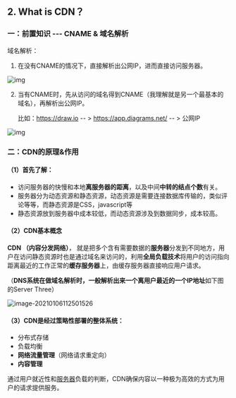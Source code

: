 ## 2. What is CDN？

### 一：前置知识 --- CNAME & 域名解析

域名解析：

1. 在没有CNAME的情况下，直接解析出公网IP，进而直接访问服务器。

![img](https://littlefisher.oss-cn-beijing.aliyuncs.com/images/aHR0cHM6Ly9tbWJpei5xcGljLmNuL21tYml6X3BuZy9aZzkzaWFwWWljNTVFQWliZG9uaWJmNlRjUXozTHFXaWNSRVBkaHFaWFlNTzJETlM5T2gwV21VR2dSd2NDOExMWk1SNjBkQVRDT1ZGbWVraWFDaWJEMmZLcFdRMGcvNjQw)

2. 当有CNAME时，先从访问的域名得到CNAME（我理解就是另一个最基本的域名），再解析出公网IP。

   比如：https://draw.io -- > https://app.diagrams.net/ -- > 公网IP

![img](https://littlefisher.oss-cn-beijing.aliyuncs.com/images/aHR0cHM6Ly9tbWJpei5xcGljLmNuL21tYml6X3BuZy9aZzkzaWFwWWljNTVFQWliZG9uaWJmNlRjUXozTHFXaWNSRVBkMDEwa29KUERENDFrRWlhcGJFMlFRT1ZzWkE1MDd3RHJNZTFQeUVQRXN1SlliYUFmUmxsaWF5aGcvNjQw)

### 二：CDN的原理&作用

#### （1）首先了解：

- 访问服务器的快慢和本地**离服务器的距离**，以及中间**中转的结点个数**有关。
- 服务器分为动态资源和静态资源，动态资源是需要连接数据库传输的，类似评论等等，而静态资源是CSS，javascript等
- 静态资源放到服务器中成本较低，而动态资源涉及到数据同步，成本较高。

#### （2）CDN基本概念

**CDN （内容分发网络）**， 就是把多个含有需要数据的**服务器**分发到不同地方，用户在访问静态资源时也是通过域名来访问的，利用**全局负载技术**将用户的访问指向距离最近的工作正常的**缓存服务器**上，由缓存服务器直接响应用户请求。

（**DNS系统在做域名解析时，一般解析出来一个离用户最近的一个IP地址**如下图的Server Three）

![image-20210106112501526](https://littlefisher.oss-cn-beijing.aliyuncs.com/images/image-20210106112501526.png)

#### （3）CDN是经过策略性部署的整体系统：

- 分布式存储
- 负载均衡
- **网络流量管理**（网络请求重定向）
- **内容管理**

通过用户就近性和[服务器](https://baike.baidu.com/item/服务器)负载的判断，CDN确保内容以一种极为高效的方式为用户的请求提供服务。
